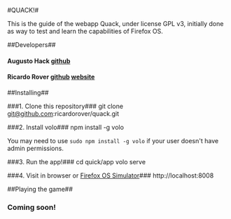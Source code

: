 #QUACK!#

This is the guide of the webapp Quack, under license GPL v3, initially done as
way to test and learn the capabilities of Firefox OS.


##Developers##

#### Augusto Hack [github](https://github.com/hackaugusto)
#### Ricardo Rover [github](https://github.com/ricardorover) [website](http://ricardo.joaorover.com)


##Installing##

###1.  Clone this repository###
	git clone git@github.com:ricardorover/quack.git

###2.  Install volo###
	npm install -g volo

You may need to use `sudo npm install -g volo` if your user doesn't have admin permissions.

###3.  Run the app!###
	cd quick/app
	volo serve

###4.  Visit in browser or [Firefox OS Simulator](https://addons.mozilla.org/pt-br/firefox/addon/firefox-os-simulator/)###
	http://localhost:8008


##Playing the game##

### Coming soon!